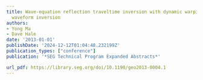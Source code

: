 ```yaml
---
title: Wave-equation reflection traveltime inversion with dynamic warping and hybrid
  waveform inversion
authors:
- Yong Ma
- Dave Hale
date: '2013-01-01'
publishDate: '2024-12-12T01:04:48.232199Z'
publication_types: ["conference"]
publication: '*SEG Technical Program Expanded Abstracts*'

url_pdf: https://library.seg.org/doi/10.1190/geo2013-0004.1
---
```

